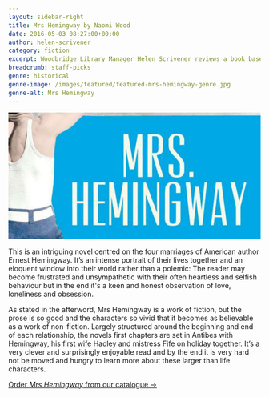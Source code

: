 ```yaml
---
layout: sidebar-right
title: Mrs Hemingway by Naomi Wood
date: 2016-05-03 08:27:00+00:00
author: helen-scrivener
category: fiction
excerpt: Woodbridge Library Manager Helen Scrivener reviews a book based on Ernest Hemingway's marriages.
breadcrumb: staff-picks
genre: historical
genre-image: /images/featured/featured-mrs-hemingway-genre.jpg
genre-alt: Mrs Hemingway
---
```

![Mrs Hemingway by Naomi Wood](/images/featured/featured-mrs-hemingway.jpg)

This is an intriguing novel centred on the four marriages of American author Ernest Hemingway. It’s an intense portrait of their lives together and an eloquent window into their world rather than a polemic: The reader may become frustrated and unsympathetic with their often heartless and selfish behaviour but in the end it's a keen and honest observation of love, loneliness and obsession.

As stated in the afterword, Mrs Hemingway is a work of fiction, but the prose is so good and the characters so vivid that it becomes as believable as a work of non-fiction. Largely structured around the beginning and end of each relationship, the novels first chapters are set in Antibes with Hemingway, his first wife Hadley and mistress Fife on holiday together. It’s a very clever and surprisingly enjoyable read and by the end it is very hard not be moved and hungry to learn more about these larger than life characters.

[Order <cite>Mrs Hemingway</cite> from our catalogue →](https://suffolk.spydus.co.uk/cgi-bin/spydus.exe/ENQ/OPAC/BIBENQ/20217733?QRY=CTIBIB%3C%20IRN(32816157)&QRYTEXT=Mrs.%20Hemingway)
